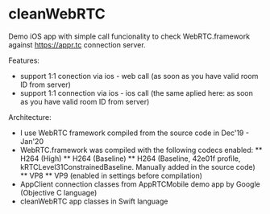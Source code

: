 # cleanWebRTC

Demo iOS app with simple call funcionality to check WebRTC.framework against https://appr.tc connection server.

Features:
* support 1:1 conection via ios - web call (as soon as you have valid room ID from server)
* support 1:1 connection via ios - ios call (the same aplied here: as soon as you have valid room ID from server)

Architecture:
* I use WebRTC framework compiled from the source code in Dec'19 - Jan'20
* WebRTC.framework was compiled with the following codecs enabled:
** H264 (High)
** H264 (Baseline)
** H264 (Baseline, 42e01f profile, kRTCLevel31ConstrainedBaseline. Manually added in the source code)
** VP8 
** VP9 (enabled in settings before compilation)
* AppClient connection classes from AppRTCMobile demo app by Google (Objective C language)
* cleanWebRTC app classes in Swift language
